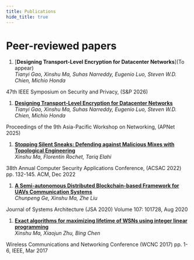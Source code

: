 ```yaml
---
title: Publications
hide_title: true
---
```


# Peer-reviewed papers

1. [**Designing Transport-Level Encryption for Datacenter Networks**](To appear)  
*Tianyi Gao, Xinshu Ma, Suhas Narreddy, Eugenio Luo, Steven W.D. Chien, Michio Honda*  
<sm>
47th IEEE Symposium on Security and Privacy, (S&P 2026)
</sm>

1. [**Designing Transport-Level Encryption for Datacenter Networks**](https://dl.acm.org/doi/pdf/10.1145/3735358.3735389)  
*Tianyi Gao, Xinshu Ma, Suhas Narreddy, Eugenio Luo, Steven W.D. Chien, Michio Honda*  
<sm>
Proceedings of the 9th Asia-Pacific Workshop on Networking, (APNet 2025)
</sm>

1. [**Stopping Silent Sneaks: Defending against Malicious Mixes with Topological Engineering**](/acsac_22_bowtie.pdf)  
*Xinshu Ma, Florentin Rochet, Tariq Elahi*  
<sm>
38th Annual Computer Security Applications Conference, (ACSAC 2022)  
pp. 132-145. ACM, Dec 2022
</sm>

1. [**A Semi-autonomous Distributed Blockchain-based Framework for UAVs Communication Systems**](https://www.sciencedirect.com/science/article/abs/pii/S1383762120300229)  
*Chunpeng Ge, Xinshu Ma, Zhe Liu*  
<sm>
Journal of Systems Architecture (JSA 2020)  
Volume 107: 101728, Aug 2020
</sm>


1. [**Exact algorithms for maximizing lifetime of WSNs using integer linear programming**](/WCNCpaper.pdf)  
*Xinshu Ma, Xiaojun Zhu, Bing Chen*  
<sm>
Wireless Communications and Networking Conference (WCNC 2017)  
pp. 1-6, IEEE, Mar 2017  
</sm>

<!-- 1. [**Blockchain-Enabled Privacy-Preserving Internet of Vehicles: Decentralized and Reputation-Based Network Architecture**](/NSSpaper.pdf)   
*Xinshu Ma, Chunpeng Ge, Zhe Liu*  
<sm>
International Conference on Network and System Security (NSS 2019)  
pp. 336-351, Springer, Dec 2019.
</sm> -->


<!-- # Theses

**<sm> Master thesis </sm>**
[Puncturable Symmetric KEMs for Forward-Secret 0-RTT Key Exchange](https://lup.lub.lu.se/student-papers/search/publication/8979963)  
<sm> *M. Backendal*,
Lunds Tekniska Högskola, June 2019  
</sm> -->
